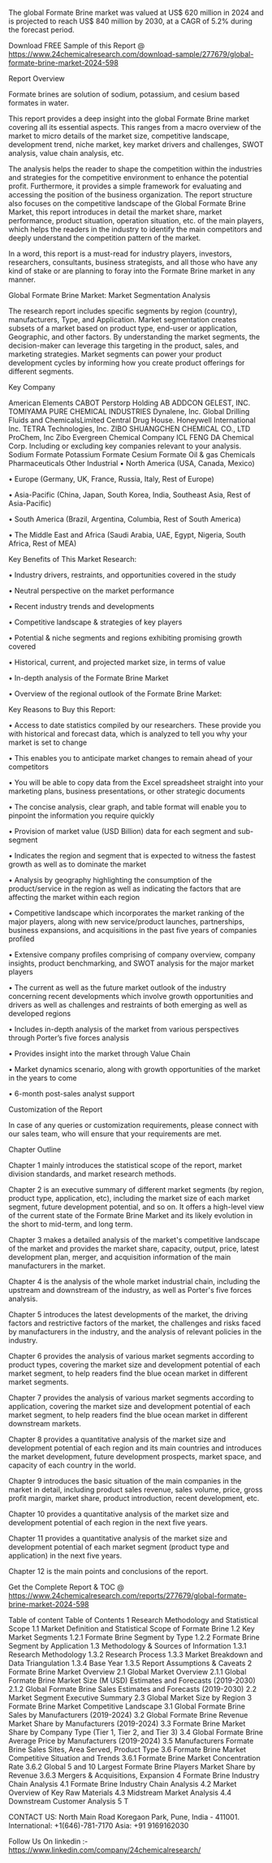 The global Formate Brine market was valued at US$ 620 million in 2024 and is projected to reach US$ 840 million by 2030, at a CAGR of 5.2% during the forecast period.

Download FREE Sample of this Report @ https://www.24chemicalresearch.com/download-sample/277679/global-formate-brine-market-2024-598

Report Overview

Formate brines are solution of sodium, potassium, and cesium based formates in water.

This report provides a deep insight into the global Formate Brine market covering all its essential aspects. This ranges from a macro overview of the market to micro details of the market size, competitive landscape, development trend, niche market, key market drivers and challenges, SWOT analysis, value chain analysis, etc.

The analysis helps the reader to shape the competition within the industries and strategies for the competitive environment to enhance the potential profit. Furthermore, it provides a simple framework for evaluating and accessing the position of the business organization. The report structure also focuses on the competitive landscape of the Global Formate Brine Market, this report introduces in detail the market share, market performance, product situation, operation situation, etc. of the main players, which helps the readers in the industry to identify the main competitors and deeply understand the competition pattern of the market.

In a word, this report is a must-read for industry players, investors, researchers, consultants, business strategists, and all those who have any kind of stake or are planning to foray into the Formate Brine market in any manner.

Global Formate Brine Market: Market Segmentation Analysis

The research report includes specific segments by region (country), manufacturers, Type, and Application. Market segmentation creates subsets of a market based on product type, end-user or application, Geographic, and other factors. By understanding the market segments, the decision-maker can leverage this targeting in the product, sales, and marketing strategies. Market segments can power your product development cycles by informing how you create product offerings for different segments.

Key Company

American Elements
CABOT
Perstorp Holding AB
ADDCON
GELEST, INC.
TOMIYAMA PURE CHEMICAL INDUSTRIES
Dynalene, Inc.
Global Drilling Fluids and ChemicalsLimited
Central Drug House.
Honeywell International Inc.
TETRA Technologies, Inc.
ZIBO SHUANGCHEN CHEMICAL CO., LTD
ProChem, Inc
Zibo Evergreen Chemical Company
ICL
FENG DA Chemical Corp.
Including or excluding key companies relevant to your analysis.
Sodium Formate
Potassium Formate
Cesium Formate
Oil & gas
Chemicals
Pharmaceuticals
Other Industrial
• North America (USA, Canada, Mexico)

• Europe (Germany, UK, France, Russia, Italy, Rest of Europe)

• Asia-Pacific (China, Japan, South Korea, India, Southeast Asia, Rest of Asia-Pacific)

• South America (Brazil, Argentina, Columbia, Rest of South America)

• The Middle East and Africa (Saudi Arabia, UAE, Egypt, Nigeria, South Africa, Rest of MEA)

Key Benefits of This Market Research:

• Industry drivers, restraints, and opportunities covered in the study

• Neutral perspective on the market performance

• Recent industry trends and developments

• Competitive landscape & strategies of key players

• Potential & niche segments and regions exhibiting promising growth covered

• Historical, current, and projected market size, in terms of value

• In-depth analysis of the Formate Brine Market

• Overview of the regional outlook of the Formate Brine Market:

Key Reasons to Buy this Report:

• Access to date statistics compiled by our researchers. These provide you with historical and forecast data, which is analyzed to tell you why your market is set to change

• This enables you to anticipate market changes to remain ahead of your competitors

• You will be able to copy data from the Excel spreadsheet straight into your marketing plans, business presentations, or other strategic documents

• The concise analysis, clear graph, and table format will enable you to pinpoint the information you require quickly

• Provision of market value (USD Billion) data for each segment and sub-segment

• Indicates the region and segment that is expected to witness the fastest growth as well as to dominate the market

• Analysis by geography highlighting the consumption of the product/service in the region as well as indicating the factors that are affecting the market within each region

• Competitive landscape which incorporates the market ranking of the major players, along with new service/product launches, partnerships, business expansions, and acquisitions in the past five years of companies profiled

• Extensive company profiles comprising of company overview, company insights, product benchmarking, and SWOT analysis for the major market players

• The current as well as the future market outlook of the industry concerning recent developments which involve growth opportunities and drivers as well as challenges and restraints of both emerging as well as developed regions

• Includes in-depth analysis of the market from various perspectives through Porter’s five forces analysis

• Provides insight into the market through Value Chain

• Market dynamics scenario, along with growth opportunities of the market in the years to come

• 6-month post-sales analyst support

Customization of the Report

In case of any queries or customization requirements, please connect with our sales team, who will ensure that your requirements are met.

Chapter Outline

Chapter 1 mainly introduces the statistical scope of the report, market division standards, and market research methods.

Chapter 2 is an executive summary of different market segments (by region, product type, application, etc), including the market size of each market segment, future development potential, and so on. It offers a high-level view of the current state of the Formate Brine Market and its likely evolution in the short to mid-term, and long term.

Chapter 3 makes a detailed analysis of the market's competitive landscape of the market and provides the market share, capacity, output, price, latest development plan, merger, and acquisition information of the main manufacturers in the market.

Chapter 4 is the analysis of the whole market industrial chain, including the upstream and downstream of the industry, as well as Porter's five forces analysis.

Chapter 5 introduces the latest developments of the market, the driving factors and restrictive factors of the market, the challenges and risks faced by manufacturers in the industry, and the analysis of relevant policies in the industry.

Chapter 6 provides the analysis of various market segments according to product types, covering the market size and development potential of each market segment, to help readers find the blue ocean market in different market segments.

Chapter 7 provides the analysis of various market segments according to application, covering the market size and development potential of each market segment, to help readers find the blue ocean market in different downstream markets.

Chapter 8 provides a quantitative analysis of the market size and development potential of each region and its main countries and introduces the market development, future development prospects, market space, and capacity of each country in the world.

Chapter 9 introduces the basic situation of the main companies in the market in detail, including product sales revenue, sales volume, price, gross profit margin, market share, product introduction, recent development, etc.

Chapter 10 provides a quantitative analysis of the market size and development potential of each region in the next five years.

Chapter 11 provides a quantitative analysis of the market size and development potential of each market segment (product type and application) in the next five years.

Chapter 12 is the main points and conclusions of the report.

Get the Complete Report & TOC @ https://www.24chemicalresearch.com/reports/277679/global-formate-brine-market-2024-598

Table of content
Table of Contents
1 Research Methodology and Statistical Scope
1.1 Market Definition and Statistical Scope of Formate Brine
1.2 Key Market Segments
1.2.1 Formate Brine Segment by Type
1.2.2 Formate Brine Segment by Application
1.3 Methodology & Sources of Information
1.3.1 Research Methodology
1.3.2 Research Process
1.3.3 Market Breakdown and Data Triangulation
1.3.4 Base Year
1.3.5 Report Assumptions & Caveats
2 Formate Brine Market Overview
2.1 Global Market Overview
2.1.1 Global Formate Brine Market Size (M USD) Estimates and Forecasts (2019-2030)
2.1.2 Global Formate Brine Sales Estimates and Forecasts (2019-2030)
2.2 Market Segment Executive Summary
2.3 Global Market Size by Region
3 Formate Brine Market Competitive Landscape
3.1 Global Formate Brine Sales by Manufacturers (2019-2024)
3.2 Global Formate Brine Revenue Market Share by Manufacturers (2019-2024)
3.3 Formate Brine Market Share by Company Type (Tier 1, Tier 2, and Tier 3)
3.4 Global Formate Brine Average Price by Manufacturers (2019-2024)
3.5 Manufacturers Formate Brine Sales Sites, Area Served, Product Type
3.6 Formate Brine Market Competitive Situation and Trends
3.6.1 Formate Brine Market Concentration Rate
3.6.2 Global 5 and 10 Largest Formate Brine Players Market Share by Revenue
3.6.3 Mergers & Acquisitions, Expansion
4 Formate Brine Industry Chain Analysis
4.1 Formate Brine Industry Chain Analysis
4.2 Market Overview of Key Raw Materials
4.3 Midstream Market Analysis
4.4 Downstream Customer Analysis
5 T

CONTACT US:
North Main Road Koregaon Park, Pune, India - 411001.
International: +1(646)-781-7170
Asia: +91 9169162030

Follow Us On linkedin :- https://www.linkedin.com/company/24chemicalresearch/
